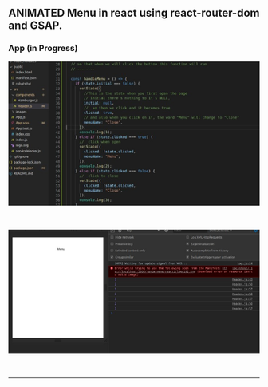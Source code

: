 ## ANIMATED Menu in react using react-router-dom and GSAP.

### App (in Progress)

![preview](./src/images-readme/anima-dropdown1.jpg)

<br>

![preview](./src/images-readme/anima-dropdown2.jpg)

<br>

<hr>

<!-- [<img src="./src/images-readme/anima-dropdown1.jpg">](https://youtu.be/7M7biQPpOs0) -->

<br>
<br>

